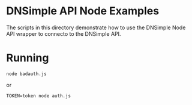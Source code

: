 # DNSimple API Node Examples

The scripts in this directory demonstrate how to use the DNSimple Node API wrapper to connecto to the DNSimple API.

# Running

```
node badauth.js
```

or

```
TOKEN=token node auth.js
```
